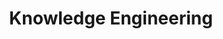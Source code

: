---
title: "Knowledge Engineering"

categories: ['']

tags: ['Knowledge', 'Engineering']

arwords: 'هندسة المعرفة'

arexps: []

enwords: ['Knowledge Engineering']

enexps: []

arlexicons: 'هـ'

enlexicons: 'K'

authors: ['Ruqayya Roshdy']

translators: ['']

citations: 'العربية والذكاء الاصطناعي'

sources: 'مركز الملك عبدالله بن عبدالعزيز الدولي لخدمة اللغة العربية'

word: "true"

slug: ""
---